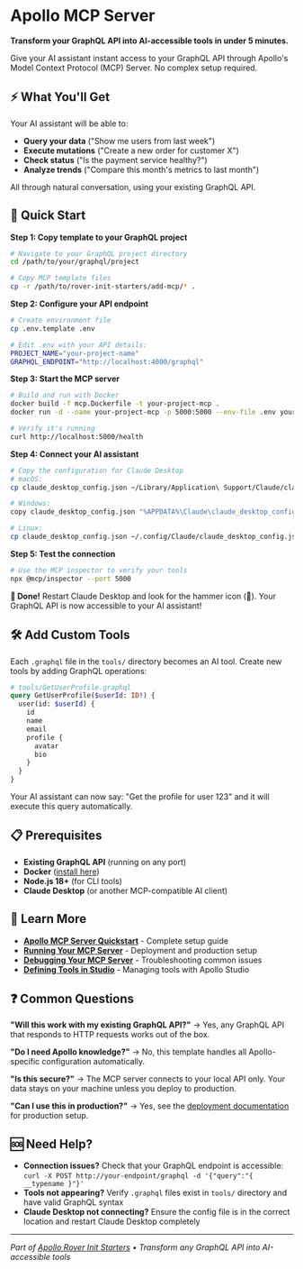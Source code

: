 # Apollo MCP Server

**Transform your GraphQL API into AI-accessible tools in under 5 minutes.**

Give your AI assistant instant access to your GraphQL API through Apollo's Model Context Protocol (MCP) Server. No complex setup required.

## ⚡ What You'll Get

Your AI assistant will be able to:
- **Query your data** ("Show me users from last week")
- **Execute mutations** ("Create a new order for customer X")
- **Check status** ("Is the payment service healthy?")
- **Analyze trends** ("Compare this month's metrics to last month")

All through natural conversation, using your existing GraphQL API.

## 🚀 Quick Start

**Step 1: Copy template to your GraphQL project**
```bash
# Navigate to your GraphQL project directory
cd /path/to/your/graphql/project

# Copy MCP template files
cp -r /path/to/rover-init-starters/add-mcp/* .
```

**Step 2: Configure your API endpoint**
```bash
# Create environment file
cp .env.template .env

# Edit .env with your API details:
PROJECT_NAME="your-project-name"
GRAPHQL_ENDPOINT="http://localhost:4000/graphql"
```

**Step 3: Start the MCP server**
```bash
# Build and run with Docker
docker build -f mcp.Dockerfile -t your-project-mcp .
docker run -d --name your-project-mcp -p 5000:5000 --env-file .env your-project-mcp

# Verify it's running
curl http://localhost:5000/health
```

**Step 4: Connect your AI assistant**
```bash
# Copy the configuration for Claude Desktop
# macOS:
cp claude_desktop_config.json ~/Library/Application\ Support/Claude/claude_desktop_config.json

# Windows:
copy claude_desktop_config.json "%APPDATA%\Claude\claude_desktop_config.json"

# Linux:
cp claude_desktop_config.json ~/.config/Claude/claude_desktop_config.json
```

**Step 5: Test the connection**
```bash
# Use the MCP inspector to verify your tools
npx @mcp/inspector --port 5000
```

**🎉 Done!** Restart Claude Desktop and look for the hammer icon (🔨). Your GraphQL API is now accessible to your AI assistant!

## 🛠️ Add Custom Tools

Each `.graphql` file in the `tools/` directory becomes an AI tool. Create new tools by adding GraphQL operations:

```graphql
# tools/GetUserProfile.graphql
query GetUserProfile($userId: ID!) {
  user(id: $userId) {
    id
    name
    email
    profile {
      avatar
      bio
    }
  }
}
```

Your AI assistant can now say: "Get the profile for user 123" and it will execute this query automatically.

## 📋 Prerequisites

- **Existing GraphQL API** (running on any port)
- **Docker** ([install here](https://docs.docker.com/get-docker/))
- **Node.js 18+** (for CLI tools)
- **Claude Desktop** (or another MCP-compatible AI client)

## 📖 Learn More

- **[Apollo MCP Server Quickstart](https://www.apollographql.com/docs/apollo-mcp-server/quickstart)** - Complete setup guide
- **[Running Your MCP Server](https://www.apollographql.com/docs/apollo-mcp-server/run)** - Deployment and production setup
- **[Debugging Your MCP Server](https://www.apollographql.com/docs/apollo-mcp-server/debugging)** - Troubleshooting common issues
- **[Defining Tools in Studio](https://www.apollographql.com/docs/apollo-mcp-server/define-tools)** - Managing tools with Apollo Studio

## ❓ Common Questions

**"Will this work with my existing GraphQL API?"** → Yes, any GraphQL API that responds to HTTP requests works out of the box.

**"Do I need Apollo knowledge?"** → No, this template handles all Apollo-specific configuration automatically.

**"Is this secure?"** → The MCP server connects to your local API only. Your data stays on your machine unless you deploy to production.

**"Can I use this in production?"** → Yes, see the [deployment documentation](https://www.apollographql.com/docs/apollo-mcp-server/run) for production setup.

## 🆘 Need Help?

- **Connection issues?** Check that your GraphQL endpoint is accessible: `curl -X POST http://your-endpoint/graphql -d '{"query":"{ __typename }"}'`
- **Tools not appearing?** Verify `.graphql` files exist in `tools/` directory and have valid GraphQL syntax
- **Claude Desktop not connecting?** Ensure the config file is in the correct location and restart Claude Desktop completely

---

*Part of [Apollo Rover Init Starters](https://github.com/apollographql/rover-init-starters) • Transform any GraphQL API into AI-accessible tools*